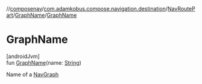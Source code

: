 //[composenav](../../../../index.md)/[com.adamkobus.compose.navigation.destination](../../index.md)/[NavRoutePart](../index.md)/[GraphName](index.md)/[GraphName](-graph-name.md)

# GraphName

[androidJvm]\
fun [GraphName](-graph-name.md)(name: [String](https://kotlinlang.org/api/latest/jvm/stdlib/kotlin/-string/index.html))

Name of a [NavGraph](../../-nav-graph/index.md)
